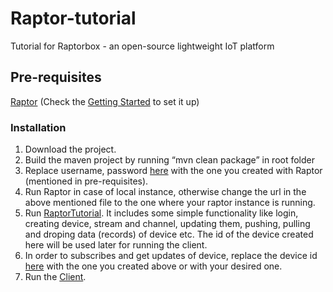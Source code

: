 # Raptor-tutorial
Tutorial for Raptorbox - an open-source lightweight IoT platform 

## Pre-requisites

[Raptor](https://github.com/raptorbox/raptor) 
(Check the [Getting Started](https://github.com/raptorbox/raptor#getting-started) to set it up)

### Installation
1. Download the project.
2. Build the maven project by running “mvn clean package” in root folder
3. Replace username, password [here](https://github.com/raptorbox/raptor-tutorial/blob/master/src/main/resources/application.properties) with the one you created with Raptor (mentioned in pre-requisites). 
4. Run Raptor in case of local instance, otherwise change the url in the above mentioned file to the one where your raptor instance is running.
5. Run [RaptorTutorial](https://github.com/raptorbox/raptor-tutorial/blob/master/src/main/java/createnet/raptorbox/quickstart/RaptorTutorial.java). It includes some simple functionality like login, creating device, stream and channel, updating them, pushing, pulling and droping data (records) of device etc. The id of the device created here will be used later for running the client.
6. In order to subscribes and get updates of device, replace the device id [here](https://github.com/raptorbox/raptor-tutorial/blob/master/src/main/java/createnet/raptorbox/quickstart/client/Client.java) with the one you created above or with your desired one.
7. Run the [Client](https://github.com/raptorbox/raptor-tutorial/blob/master/src/main/java/createnet/raptorbox/quickstart/client/Client.java). 
